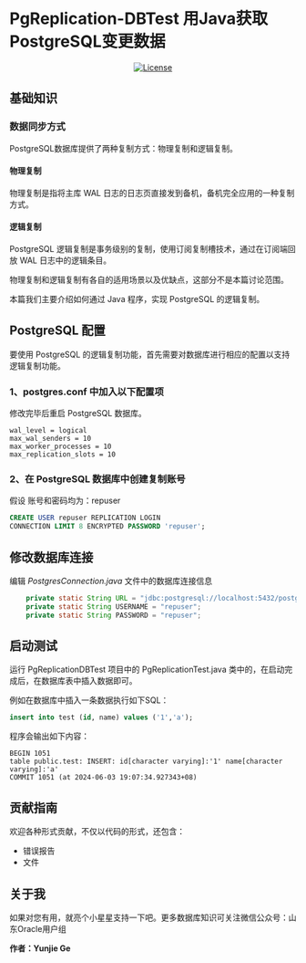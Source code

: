 # PgReplication-DBTest  用Java获取PostgreSQL变更数据


<p style="text-align: center">
  <a href="https://choosealicense.com/licenses/mit">
		<img src="https://img.shields.io/badge/license-MIT-blue.svg" alt="License">
	</a>
</p>

## 基础知识
### 数据同步方式
PostgreSQL数据库提供了两种复制方式：物理复制和逻辑复制。

#### 物理复制
物理复制是指将主库 WAL 日志的日志页直接发到备机，备机完全应用的一种复制方式。

#### 逻辑复制
PostgreSQL 逻辑复制是事务级别的复制，使用订阅复制槽技术，通过在订阅端回放 WAL 日志中的逻辑条目。

物理复制和逻辑复制有各自的适用场景以及优缺点，这部分不是本篇讨论范围。

本篇我们主要介绍如何通过 Java 程序，实现 PostgreSQL 的逻辑复制。

## PostgreSQL 配置
要使用 PostgreSQL 的逻辑复制功能，首先需要对数据库进行相应的配置以支持逻辑复制功能。

### 1、postgres.conf 中加入以下配置项
修改完毕后重启 PostgreSQL 数据库。
```text
wal_level = logical
max_wal_senders = 10
max_worker_processes = 10
max_replication_slots = 10
```
### 2、在 PostgreSQL 数据库中创建复制账号
假设 账号和密码均为：repuser
```sql
CREATE USER repuser REPLICATION LOGIN
CONNECTION LIMIT 8 ENCRYPTED PASSWORD 'repuser';
```
## 修改数据库连接
编辑 _PostgresConnection.java_ 文件中的数据库连接信息
```java
    private static String URL = "jdbc:postgresql://localhost:5432/postgres";
    private static String USERNAME = "repuser";
    private static String PASSWORD = "repuser";
```

## 启动测试

运行 PgReplicationDBTest 项目中的 PgReplicationTest.java 类中的，在启动完成后，在数据库表中插入数据即可。

例如在数据库中插入一条数据执行如下SQL：
```sql
insert into test (id, name) values ('1','a');
```

程序会输出如下内容：
```text
BEGIN 1051
table public.test: INSERT: id[character varying]:'1' name[character varying]:'a'
COMMIT 1051 (at 2024-06-03 19:07:34.927343+08)
```

## 贡献指南

欢迎各种形式贡献，不仅以代码的形式，还包含：

- 错误报告
- 文件


## 关于我

如果对您有用，就亮个小星星支持一下吧。更多数据库知识可关注微信公众号：山东Oracle用户组

**作者：Yunjie Ge**




